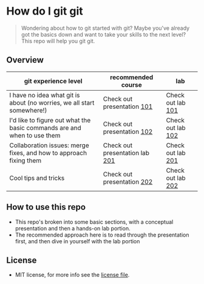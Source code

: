 # How do I git git

> Wondering about how to git started with git? Maybe you've already got the basics down and want to take your skills to the next level? This repo will help you git git.

## Overview
|git experience level|recommended course|lab|
|--|--|--|
|I have no idea what git is about (no worries, we all start somewhere!)|Check out presentation [101](101/presentation.md)|Check out lab [101](101/READMD.md)|
|I'd like to figure out what the basic commands are and when to use them|Check out presentation [102](102/presentation.md)|Check out lab [102](102/READMD.md)|
|Collaboration issues: merge fixes, and how to approach fixing them|Check out presentation lab [201](201/presentation.md)|Check out lab [201](201/READMD.md)|
|Cool tips and tricks|Check out presentation [202](202/presentation.md)|Check out lab [202](202/READMD.md)|

## How to use this repo
- This repo's broken into some basic sections, with a conceptual presentation
  and then a hands-on lab portion.
- The recommended approach here is to read through the presentation first,
  and then dive in yourself with the lab portion

## License
- MIT license, for more info see the [license file](LICENSE).
